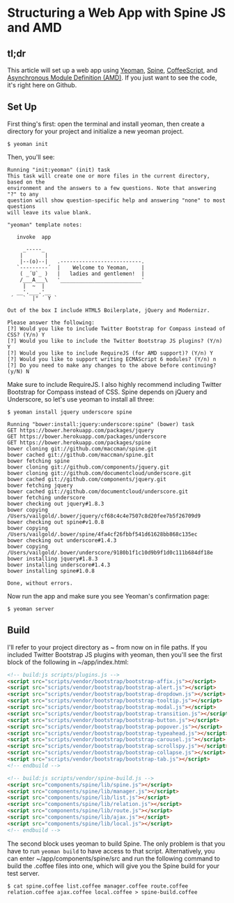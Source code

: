 # Structuring a Web App with Spine JS and AMD

## tl;dr

This article will set up a web app using [Yeoman](http://yeoman.io), [Spine](http://spinejs.com), [CoffeeScript](http://coffeescript.org), and [Asynchronous Module Definition (AMD)](https://github.com/amdjs/amdjs-api/wiki/AMD). If you just want to see the code, it's right here on Github.

## Set Up

First thing's first: open the terminal and install yeoman, then create a directory for your project and initialize a new yeoman project.

```shell
$ yeoman init
```
Then, you'll see:

```shell
Running "init:yeoman" (init) task
This task will create one or more files in the current directory, based on the
environment and the answers to a few questions. Note that answering "?" to any
question will show question-specific help and answering "none" to most questions
will leave its value blank.

"yeoman" template notes:

   invoke  app

     _-----_
    |       |
    |--(o)--|   .--------------------------.
   `---------´  |    Welcome to Yeoman,    |
    ( _´U`_ )   |   ladies and gentlemen!  |
    /___A___\   '__________________________'
     |  ~  |
   __'.___.'__
 ´   `  |° ´ Y `

Out of the box I include HTML5 Boilerplate, jQuery and Modernizr.

Please answer the following:
[?] Would you like to include Twitter Bootstrap for Compass instead of CSS? (Y/n) Y
[?] Would you like to include the Twitter Bootstrap JS plugins? (Y/n) Y
[?] Would you like to include RequireJS (for AMD support)? (Y/n) Y
[?] Would you like to support writing ECMAScript 6 modules? (Y/n) n
[?] Do you need to make any changes to the above before continuing? (y/N) N
```

Make sure to include RequireJS. I also highly recommend including Twitter Bootstrap for Compass instead of CSS. Spine depends on jQuery and Underscore, so let's use yeoman to install all three:

```shell
$ yeoman install jquery underscore spine
```

```shell
Running "bower:install:jquery:underscore:spine" (bower) task
GET https://bower.herokuapp.com/packages/jquery
GET https://bower.herokuapp.com/packages/underscore
GET https://bower.herokuapp.com/packages/spine
bower cloning git://github.com/maccman/spine.git
bower cached git://github.com/maccman/spine.git
bower fetching spine
bower cloning git://github.com/components/jquery.git
bower cloning git://github.com/documentcloud/underscore.git
bower cached git://github.com/components/jquery.git
bower fetching jquery
bower cached git://github.com/documentcloud/underscore.git
bower fetching underscore
bower checking out jquery#1.8.3
bower copying /Users/vailgold/.bower/jquery/cf68c4c4e7507c8d20fee7b5f26709d9
bower checking out spine#v1.0.8
bower copying /Users/vailgold/.bower/spine/4fa4cf26fbbf541d61628bb868c135ec
bower checking out underscore#1.4.3
bower copying /Users/vailgold/.bower/underscore/9180b1f1c10d9b9f1d0c111b684df18e
bower installing jquery#1.8.3
bower installing underscore#1.4.3
bower installing spine#1.0.8

Done, without errors.
```

Now run the app and make sure you see Yeoman's confirmation page:

```shell
$ yeoman server
```

## Build

I'll refer to your project directory as ~ from now on in file paths. If you included Twitter Bootstrap JS plugins with yeoman, then you'll see the first block of the following in ~/app/index.html:

```html
<!-- build:js scripts/plugins.js -->
<script src="scripts/vendor/bootstrap/bootstrap-affix.js"></script>
<script src="scripts/vendor/bootstrap/bootstrap-alert.js"></script>
<script src="scripts/vendor/bootstrap/bootstrap-dropdown.js"></script>
<script src="scripts/vendor/bootstrap/bootstrap-tooltip.js"></script>
<script src="scripts/vendor/bootstrap/bootstrap-modal.js"></script>
<script src="scripts/vendor/bootstrap/bootstrap-transition.js"></script>
<script src="scripts/vendor/bootstrap/bootstrap-button.js"></script>
<script src="scripts/vendor/bootstrap/bootstrap-popover.js"></script>
<script src="scripts/vendor/bootstrap/bootstrap-typeahead.js"></script>
<script src="scripts/vendor/bootstrap/bootstrap-carousel.js"></script>
<script src="scripts/vendor/bootstrap/bootstrap-scrollspy.js"></script>
<script src="scripts/vendor/bootstrap/bootstrap-collapse.js"></script>
<script src="scripts/vendor/bootstrap/bootstrap-tab.js"></script>
<!-- endbuild -->

<!-- build:js scripts/vendor/spine-build.js -->
<script src="components/spine/lib/spine.js"></script>
<script src="components/spine/lib/manager.js"></script>
<script src="components/spine/lib/list.js"></script>
<script src="components/spine/lib/relation.js"></script>
<script src="components/spine/lib/route.js"></script>
<script src="components/spine/lib/ajax.js"></script>
<script src="components/spine/lib/local.js"></script>
<!-- endbuild -->
```
The second block uses yeoman to build Spine. The only problem is that you have to run `yeoman build` to have access to that script. Alternatively, you can enter ~/app/components/spine/src and run the following command to build the .coffee files into one, which will give you the Spine build for your test server.

```shell
$ cat spine.coffee list.coffee manager.coffee route.coffee relation.coffee ajax.coffee local.coffee > spine-build.coffee
```

 